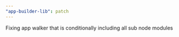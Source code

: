 ```yaml
---
"app-builder-lib": patch
---
```


Fixing app walker that is conditionally including all sub node modules
